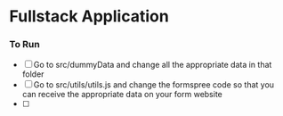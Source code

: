 # Fullstack Application

### To Run

- [ ] Go to src/dummyData and change all the appropriate data in that folder
- [ ] Go to src/utils/utils.js and change the formspree code so that you can receive the appropriate data on your form website
- [ ] 
